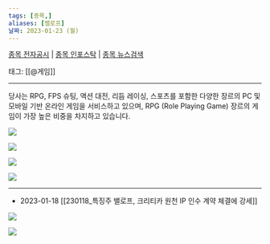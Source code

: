 ```yaml
---
tags: [종목,]
aliases: [밸로프]
날짜: 2023-01-23 (월)
---
```

[종목 전자공시](https://finance.naver.com/item/dart.naver?code=331520) |  [종목 인포스탁](https://www.infostock.co.kr/site/3d/3d_show.asp?codename=331520) | [종목 뉴스검색](https://m.search.naver.com/search.naver?where=m_news&sm=mtb_jum&query=밸로프)

태그: [[@게임]]

___

당사는 RPG, FPS 슈팅, 액션 대전, 리듬 레이싱, 스포츠를 포함한 다양한 장르의 PC 및 모바일 기반 온라인 게임을 서비스하고 있으며, RPG (Role Playing Game) 장르의 게임이 가장 높은 비중을 차지하고 있습니다. 

![](https://i.imgur.com/ioqqNwc.png)

![](https://i.imgur.com/62TE4Rz.png)

![](https://i.imgur.com/hFESbUJ.png)

![](https://i.imgur.com/ry9mwhU.png)

___

- 2023-01-18 [[230118_특징주 밸로프, 크리티카 원천 IP 인수 계약 체결에 강세]]

![](https://i.imgur.com/T2s1U5x.png)

![](https://i.imgur.com/7StmzXQ.png)

